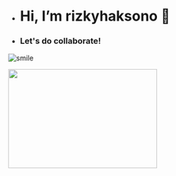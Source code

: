 - <h1> Hi, I’m rizkyhaksono 👋</h1>

- <h3>Let's do collaborate!</h3>

![smile](https://media.giphy.com/media/rFfmUWVMOyKVG/giphy.gif)

<img src="https://media.giphy.com/media/rFfmUWVMOyKVG/giphy.gif" width="300" height="200" />


<!---
rizkyhaksono/rizkyhaksono is a ✨ special ✨ repository because its `README.md` (this file) appears on your GitHub profile.
You can click the Preview link to take a look at your changes.
--->
